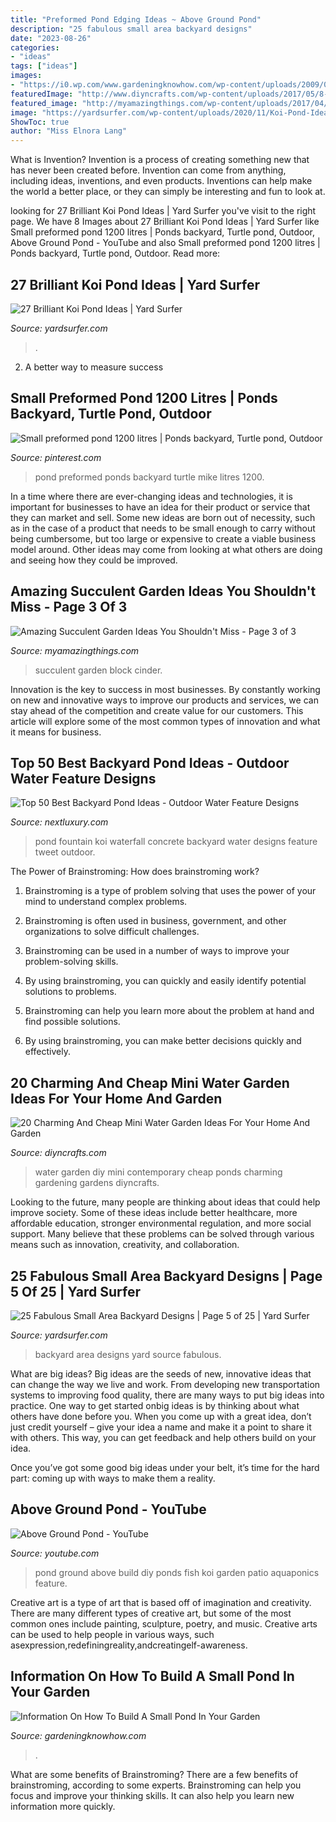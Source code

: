 ```yaml
---
title: "Preformed Pond Edging Ideas ~ Above Ground Pond"
description: "25 fabulous small area backyard designs"
date: "2023-08-26"
categories:
- "ideas"
tags: ["ideas"]
images:
- "https://i0.wp.com/www.gardeningknowhow.com/wp-content/uploads/2009/03/garden-pond.jpg?fit=1024%2C768&amp;ssl=1"
featuredImage: "http://www.diyncrafts.com/wp-content/uploads/2017/05/8-water-garden-water-gardens-ponds.jpg"
featured_image: "http://myamazingthings.com/wp-content/uploads/2017/04/cinderblock.jpg"
image: "https://yardsurfer.com/wp-content/uploads/2020/11/Koi-Pond-Ideas-4.jpg"
ShowToc: true
author: "Miss Elnora Lang"
---
```



What is Invention?
Invention is a process of creating something new that has never been created before. Invention can come from anything, including ideas, inventions, and even products. Inventions can help make the world a better place, or they can simply be interesting and fun to look at.

	

		
looking for 27 Brilliant Koi Pond Ideas | Yard Surfer you've visit to the right page. We have 8 Images about 27 Brilliant Koi Pond Ideas | Yard Surfer like Small preformed pond 1200 litres | Ponds backyard, Turtle pond, Outdoor, Above Ground Pond - YouTube and also Small preformed pond 1200 litres | Ponds backyard, Turtle pond, Outdoor. Read more:
		
    
## 27 Brilliant Koi Pond Ideas | Yard Surfer

<img loading=lazy src="https://yardsurfer.com/wp-content/uploads/2020/11/Koi-Pond-Ideas-4.jpg" onerror="this.onerror=null;this.src='https://tse2.mm.bing.net/th?id=OIP.yf4AVAGetgPL0ZN_X2i-3AHaDt&amp;pid=15.1';" alt="27 Brilliant Koi Pond Ideas | Yard Surfer">

_Source: yardsurfer.com_

>. 

	

2. A better way to measure success

    
## Small Preformed Pond 1200 Litres | Ponds Backyard, Turtle Pond, Outdoor

<img loading=lazy src="https://i.pinimg.com/originals/78/66/d3/7866d31c427f478fb1788996cf0287f4.jpg" onerror="this.onerror=null;this.src='https://tse4.mm.bing.net/th?id=OIP.s6fs-ZPjT14XmnkuT3RYJAHaJ4&amp;pid=15.1';" alt="Small preformed pond 1200 litres | Ponds backyard, Turtle pond, Outdoor">

_Source: pinterest.com_

>pond preformed ponds backyard turtle mike litres 1200. 

	

In a time where there are ever-changing ideas and technologies, it is important for businesses to have an idea for their product or service that they can market and sell. Some new ideas are born out of necessity, such as in the case of a product that needs to be small enough to carry without being cumbersome, but too large or expensive to create a viable business model around. Other ideas may come from looking at what others are doing and seeing how they could be improved.

    
## Amazing Succulent Garden Ideas You Shouldn&#039;t Miss - Page 3 Of 3

<img loading=lazy src="http://myamazingthings.com/wp-content/uploads/2017/04/cinderblock.jpg" onerror="this.onerror=null;this.src='https://tse1.mm.bing.net/th?id=OIP.mL1Iv9krHNb-cF3qbx9-cgHaGR&amp;pid=15.1';" alt="Amazing Succulent Garden Ideas You Shouldn&#039;t Miss - Page 3 of 3">

_Source: myamazingthings.com_

>succulent garden block cinder. 

	

Innovation is the key to success in most businesses. By constantly working on new and innovative ways to improve our products and services, we can stay ahead of the competition and create value for our customers. This article will explore some of the most common types of innovation and what it means for business.

    
## Top 50 Best Backyard Pond Ideas - Outdoor Water Feature Designs

<img loading=lazy src="http://nextluxury.com/wp-content/uploads/small-koi-pond-ideas-fountain-cast-concrete-waterfall-design.jpg" onerror="this.onerror=null;this.src='https://tse3.mm.bing.net/th?id=OIP.sCemI1LMmENGMaby-x6VNAAAAA&amp;pid=15.1';" alt="Top 50 Best Backyard Pond Ideas - Outdoor Water Feature Designs">

_Source: nextluxury.com_

>pond fountain koi waterfall concrete backyard water designs feature tweet outdoor. 

	

The Power of Brainstroming: How does brainstroming work?
1. Brainstroming is a type of problem solving that uses the power of your mind to understand complex problems.
2. Brainstroming is often used in business, government, and other organizations to solve difficult challenges.

3. Brainstroming can be used in a number of ways to improve your problem-solving skills.

4. By using brainstroming, you can quickly and easily identify potential solutions to problems.

5. Brainstroming can help you learn more about the problem at hand and find possible solutions.

6. By using brainstroming, you can make better decisions quickly and effectively.

    
## 20 Charming And Cheap Mini Water Garden Ideas For Your Home And Garden

<img loading=lazy src="http://www.diyncrafts.com/wp-content/uploads/2017/05/8-water-garden-water-gardens-ponds.jpg" onerror="this.onerror=null;this.src='https://tse2.mm.bing.net/th?id=OIP.RkPLzZjjWbrtWMGgOYtjdgHaOR&amp;pid=15.1';" alt="20 Charming And Cheap Mini Water Garden Ideas For Your Home And Garden">

_Source: diyncrafts.com_

>water garden diy mini contemporary cheap ponds charming gardening gardens diyncrafts. 

	

Looking to the future, many people are thinking about ideas that could help improve society. Some of these ideas include better healthcare, more affordable education, stronger environmental regulation, and more social support. Many believe that these problems can be solved through various means such as innovation, creativity, and collaboration.

    
## 25 Fabulous Small Area Backyard Designs | Page 5 Of 25 | Yard Surfer

<img loading=lazy src="http://yardsurfer.com/wp-content/uploads/2016/12/small-backyard-ideas-6.jpg" onerror="this.onerror=null;this.src='https://tse1.mm.bing.net/th?id=OIP.BS6cFS7fD5XMwNjSkiOLogHaJ4&amp;pid=15.1';" alt="25 Fabulous Small Area Backyard Designs | Page 5 of 25 | Yard Surfer">

_Source: yardsurfer.com_

>backyard area designs yard source fabulous. 

	

What are big ideas?
Big ideas are the seeds of new, innovative ideas that can change the way we live and work. From developing new transportation systems to improving food quality, there are many ways to put big ideas into practice.
One way to get started onbig ideas is by thinking about what others have done before you. When you come up with a great idea, don’t just credit yourself – give your idea a name and make it a point to share it with others. This way, you can get feedback and help others build on your idea.

Once you’ve got some good big ideas under your belt, it’s time for the hard part: coming up with ways to make them a reality.

    
## Above Ground Pond - YouTube

<img loading=lazy src="http://i.ytimg.com/vi/t7aHZ0Lj2sw/maxresdefault.jpg" onerror="this.onerror=null;this.src='https://tse3.mm.bing.net/th?id=OIP.PkyIPsosZ_ljEX-iYU9m1QHaEK&amp;pid=15.1';" alt="Above Ground Pond - YouTube">

_Source: youtube.com_

>pond ground above build diy ponds fish koi garden patio aquaponics feature. 

	

Creative art is a type of art that is based off of imagination and creativity. There are many different types of creative art, but some of the most common ones include painting, sculpture, poetry, and music. Creative arts can be used to help people in various ways, such asexpression,redefiningreality,andcreatingelf-awareness.

    
## Information On How To Build A Small Pond In Your Garden

<img loading=lazy src="https://i0.wp.com/www.gardeningknowhow.com/wp-content/uploads/2009/03/garden-pond.jpg?fit=1024%2C768&amp;ssl=1" onerror="this.onerror=null;this.src='https://tse4.mm.bing.net/th?id=OIP.zpSzynUdmrCVXp27KOHRJgHaFj&amp;pid=15.1';" alt="Information On How To Build A Small Pond In Your Garden">

_Source: gardeningknowhow.com_

>. 

	

What are some benefits of Brainstroming?
There are a few benefits of brainstroming, according to some experts. Brainstroming can help you focus and improve your thinking skills. It can also help you learn new information more quickly.


